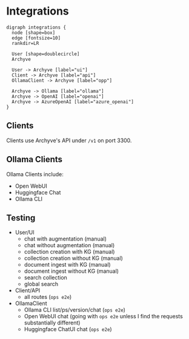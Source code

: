 # Integrations

```plantuml
digraph integrations {
  node [shape=box]
  edge [fontsize=10]
  rankdir=LR

  User [shape=doublecircle]
  Archyve

  User -> Archyve [label="ui"]
  Client -> Archyve [label="api"]
  OllamaClient -> Archyve [label="opp"]

  Archyve -> Ollama [label="ollama"]
  Archyve -> OpenAI [label="openai"]
  Archyve -> AzureOpenAI [label="azure_openai"]
}
```

## Clients

Clients use Archyve's API under `/v1` on port 3300.

## Ollama Clients

Ollama Clients include:

- Open WebUI
- Huggingface Chat
- Ollama CLI

## Testing

- User/UI
  - chat with augmentation (manual)
  - chat without augmentation (manual)
  - collection creation with KG (manual)
  - collection creation without KG (manual)
  - document ingest with KG (manual)
  - document ingest without KG (manual)
  - search collection
  - global search
- Client/API
  - all routes (`ops e2e`)
- OllamaClient
  - Ollama CLI list/ps/version/chat (`ops e2e`)
  - Open WebUI chat (going with `ops e2e` unless I find the requests substantially different)
  - Huggingface ChatUI chat (`ops e2e`)

